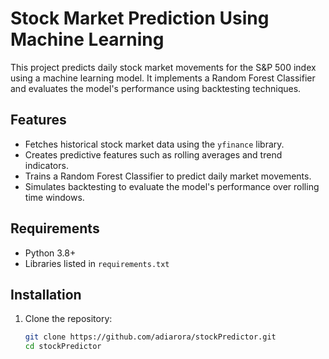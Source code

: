 # Stock Market Prediction Using Machine Learning

This project predicts daily stock market movements for the S&P 500 index using a machine learning model. It implements a Random Forest Classifier and evaluates the model's performance using backtesting techniques.

## Features
- Fetches historical stock market data using the `yfinance` library.
- Creates predictive features such as rolling averages and trend indicators.
- Trains a Random Forest Classifier to predict daily market movements.
- Simulates backtesting to evaluate the model's performance over rolling time windows.

## Requirements
- Python 3.8+
- Libraries listed in `requirements.txt`

## Installation
1. Clone the repository:
   ```bash
   git clone https://github.com/adiarora/stockPredictor.git
   cd stockPredictor
